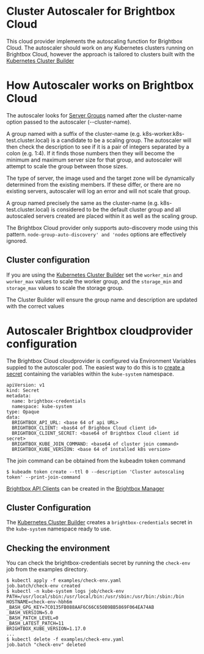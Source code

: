# Cluster Autoscaler for Brightbox Cloud

This cloud provider implements the autoscaling function for
Brightbox Cloud. The autoscaler should work on any Kubernetes
clusters running on Brightbox Cloud, however the approach
is tailored to clusters built with the [Kubernetes Cluster
Builder](https://github.com/brightbox/kubernetes-cluster)

# How Autoscaler works on Brightbox Cloud

The autoscaler looks for [Server
Groups](https://www.brightbox.com/docs/guides/cli/server-groups/) named
after the cluster-name option passed to the autoscaler  (--cluster-name).

A group named with a suffix of the cluster-name
(e.g. k8s-worker.k8s-test.cluster.local) is a candidate to be a scaling
group. The autoscaler will then check the description to see if it is
a pair of integers separated by a colon (e.g. 1:4). If it finds those
numbers then they will become the minimum and maximum server size for
that group, and autoscaler will attempt to scale the group between those sizes.

The type of server, the image used  and the target zone will be
dynamically determined from the existing members. If these differ, or
there are no existing servers, autoscaler will log an error and will not
scale that group.

A group named precisely the same as the cluster-name
(e.g. k8s-test.cluster.local) is considered to be the default cluster
group and all autoscaled servers created are placed within it as well
as the scaling group.

The Brightbox Cloud provider only supports auto-discovery mode using
this pattern. `node-group-auto-discovery' and 'nodes` options are
effectively ignored.

## Cluster configuration

If you are using the [Kubernetes Cluster
Builder](https://github.com/brightbox/kubernetes-cluster) set the
`worker_min` and `worker_max` values to scale the worker group, and the
`storage_min` and `storage_max` values to scale the storage group.

The Cluster Builder will ensure the group name and description are
updated with the correct values

# Autoscaler Brightbox cloudprovider configuration

The Brightbox Cloud cloudprovider is configured via Environment Variables
suppied to the autoscaler pod. The easiest way to do this is to [create
a secret](https://kubernetes.io/docs/concepts/configuration/secret/#creating-a-secret-manually) containing the variables within the `kube-system` namespace.

```
apiVersion: v1
kind: Secret
metadata:
  name: brightbox-credentials
  namespace: kube-system
type: Opaque
data:
  BRIGHTBOX_API_URL: <base 64 of api URL>
  BRIGHTBOX_CLIENT: <bas64 of Brighbox Cloud client id>
  BRIGHTBOX_CLIENT_SECRET: <base64 of Brightbox Cloud client id secret>
  BRIGHTBOX_KUBE_JOIN_COMMAND: <base64 of cluster join command>
  BRIGHTBOX_KUBE_VERSION: <base 64 of installed k8s version>
```

The join command can be obtained from the kubeadm token command

```
$ kubeadm token create --ttl 0 --description 'Cluster autoscaling token' --print-join-command
```

[Brightbox API
Clients](https://www.brightbox.com/docs/guides/manager/api-clients/)
can be created in the [Brightbox
Manager](https://www.brightbox.com/docs/guides/manager/)

## Cluster Configuration

The [Kubernetes Cluster
Builder](https://github.com/brightbox/kubernetes-cluster) creates a
`brightbox-credentials` secret in the `kube-system` namespace ready
to use.

## Checking the environment

You can check the brightbox-credentials secret by running the `check-env` job from the examples directory.

```
$ kubectl apply -f examples/check-env.yaml
job.batch/check-env created
$ kubectl -n kube-system logs job/check-env
PATH=/usr/local/sbin:/usr/local/bin:/usr/sbin:/usr/bin:/sbin:/bin
HOSTNAME=check-env-hbh6m
_BASH_GPG_KEY=7C0135FB088AAF6C66C650B9BB5869F064EA74AB
_BASH_VERSION=5.0
_BASH_PATCH_LEVEL=0
_BASH_LATEST_PATCH=11
BRIGHTBOX_KUBE_VERSION=1.17.0
...
$ kubectl delete -f examples/check-env.yaml
job.batch "check-env" deleted
```
